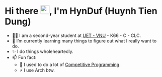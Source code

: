 <!--
**HynDuf7/HynDuf7** is a ✨ _special_ ✨ repository because its `README.md` (this file) appears on your GitHub profile.

Here are some ideas to get you started:

- 🔭 I’m currently working on ...
- 🌱 I’m currently learning ...
- 👯 I’m looking to collaborate on ...
- 🤔 I’m looking for help with ...
- 💬 Ask me about ...
- 📫 How to reach me: ...
- 😄 Pronouns: ...
- ⚡ Fun fact: ...
-->
# Hi there <img src="https://media.giphy.com/media/hvRJCLFzcasrR4ia7z/giphy.gif" width="28">, I'm HynDuf (Huynh Tien Dung)

- 👨‍🎓 I am a second-year student at [UET - VNU](https://uet.vnu.edu.vn/) - K66 - C - CLC. 
- 🌱 I’m currently learning many things to figure out what I really want to do.
- ✨ I do things wholeheartedly.
- 📫 Fun fact: 
  - 🔭 I used to do a lot of [Competitive Programming](http://codeforces.com/profile/_LNHTD_).
  - ⚡ I use Arch btw.


